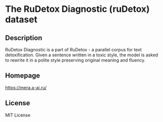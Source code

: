 # The RuDetox Diagnostic (ruDetox) dataset

## Description

RuDetox Diagnostic is a part of RuDetox - a parallel corpus for text
detoxification. Given a sentence written in a toxic style, the model is asked to
rewrite it in a polite style preserving original meaning and fluency.


## Homepage

https://mera.a-ai.ru/

## License

MIT License
